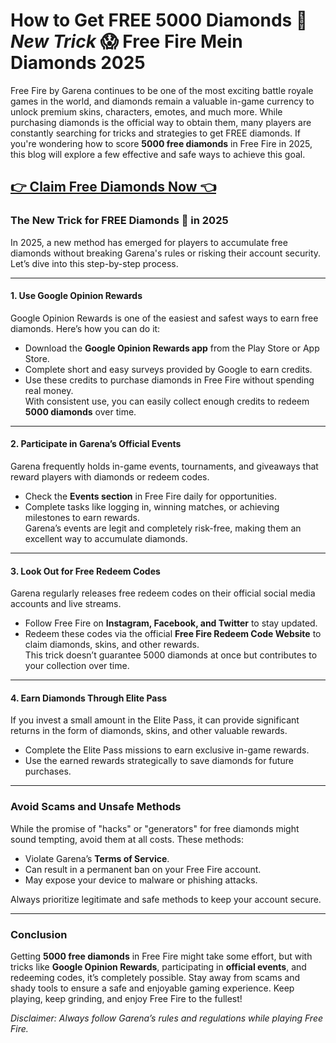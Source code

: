 # **How to Get FREE 5000 Diamonds 💎 *New Trick* 😱 Free Fire Mein Diamonds 2025**

Free Fire by Garena continues to be one of the most exciting battle royale games in the world, and diamonds remain a valuable in-game currency to unlock premium skins, characters, emotes, and much more. While purchasing diamonds is the official way to obtain them, many players are constantly searching for tricks and strategies to get FREE diamonds. If you're wondering how to score **5000 free diamonds** in Free Fire in 2025, this blog will explore a few effective and safe ways to achieve this goal.

## [👉 Claim Free Diamonds Now 👈](https://besteventtoday.com/free/fire/Diamonds)

### **The New Trick for FREE Diamonds 💎 in 2025**
In 2025, a new method has emerged for players to accumulate free diamonds without breaking Garena's rules or risking their account security. Let’s dive into this step-by-step process.

---

#### **1. Use Google Opinion Rewards**  
Google Opinion Rewards is one of the easiest and safest ways to earn free diamonds. Here’s how you can do it:  
- Download the **Google Opinion Rewards app** from the Play Store or App Store.  
- Complete short and easy surveys provided by Google to earn credits.  
- Use these credits to purchase diamonds in Free Fire without spending real money.  
With consistent use, you can easily collect enough credits to redeem **5000 diamonds** over time.

---

#### **2. Participate in Garena’s Official Events**  
Garena frequently holds in-game events, tournaments, and giveaways that reward players with diamonds or redeem codes.  
- Check the **Events section** in Free Fire daily for opportunities.  
- Complete tasks like logging in, winning matches, or achieving milestones to earn rewards.  
Garena’s events are legit and completely risk-free, making them an excellent way to accumulate diamonds.

---

#### **3. Look Out for Free Redeem Codes**  
Garena regularly releases free redeem codes on their official social media accounts and live streams.  
- Follow Free Fire on **Instagram, Facebook, and Twitter** to stay updated.  
- Redeem these codes via the official **Free Fire Redeem Code Website** to claim diamonds, skins, and other rewards.  
This trick doesn’t guarantee 5000 diamonds at once but contributes to your collection over time.

---

#### **4. Earn Diamonds Through Elite Pass**  
If you invest a small amount in the Elite Pass, it can provide significant returns in the form of diamonds, skins, and other valuable rewards.  
- Complete the Elite Pass missions to earn exclusive in-game rewards.  
- Use the earned rewards strategically to save diamonds for future purchases.

---

### **Avoid Scams and Unsafe Methods**
While the promise of "hacks" or "generators" for free diamonds might sound tempting, avoid them at all costs. These methods:  
- Violate Garena’s **Terms of Service**.  
- Can result in a permanent ban on your Free Fire account.  
- May expose your device to malware or phishing attacks.  

Always prioritize legitimate and safe methods to keep your account secure.

---

### **Conclusion**
Getting **5000 free diamonds** in Free Fire might take some effort, but with tricks like **Google Opinion Rewards**, participating in **official events**, and redeeming codes, it’s completely possible. Stay away from scams and shady tools to ensure a safe and enjoyable gaming experience. Keep playing, keep grinding, and enjoy Free Fire to the fullest!  

*Disclaimer: Always follow Garena’s rules and regulations while playing Free Fire.*  
